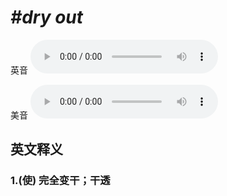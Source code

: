 # ***\#dry out*** 
英音
<audio src="./media/dry out1.aac" controls="controls"></audio>

美音
<audio src="./media/dry out2.aac" controls="controls"></audio>



  

英文释义
---
### 1.**(使) 完全变干；干透**  


